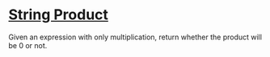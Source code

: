 # [String Product](https://www.codewars.com/kata/string-product "https://www.codewars.com/kata/5de8017ed54eb10022d32d8a")

Given an expression with only multiplication, return whether the product will be 0 or not.